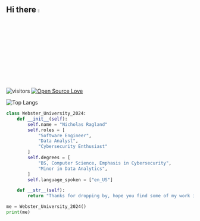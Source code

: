 ## Hi there <a href="https://www.gautamkrishnar.com/"><img src="https://media.giphy.com/media/hvRJCLFzcasrR4ia7z/giphy.gif" width="5%"></a>

![visitors](https://visitor-badge.laobi.icu/badge?page_id=nragland37.nragland37)
[![Open Source Love](https://badges.frapsoft.com/os/v1/open-source.svg?v=102)](https://github.com/ellerbrock/open-source-badge/)

<!--
![Github stats](https://github-readme-stats-i6qf-guerraps-projects.vercel.app/api?username=nragland37&theme=calm&&show_icons=true)
-->
![Top Langs](https://github-readme-stats.vercel.app/api/top-langs/?username=nragland37&layout=compact&theme=calm)


```python
class Webster_University_2024:
    def __init__(self):
        self.name = "Nicholas Ragland"
        self.roles = [
            "Software Engineer",
            "Data Analyst",
            "Cybersecurity Enthusiast"
        ]
        self.degrees = [
            "BS, Computer Science, Emphasis in Cybersecurity",
            "Minor in Data Analytics",
        ]
        self.language_spoken = ["en_US"]

    def __str__(self):
        return "Thanks for dropping by, hope you find some of my work interesting."

me = Webster_University_2024()
print(me)
```

<!--
**nragland37/nragland37** is a ✨ _special_ ✨ repository because its `README.md` (this file) appears on your GitHub profile.

Here are some ideas to get you started:

- 🔭 I’m currently working on ...
- 🌱 I’m currently learning ...
- 👯 I’m looking to collaborate on ...
- 🤔 I’m looking for help with ...
- 💬 Ask me about ...
- 📫 How to reach me: ...
- 😄 Pronouns: ...
- ⚡ Fun fact: ...
-->
